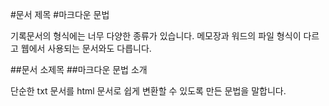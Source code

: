 #문서 제목
#마크다운 문법

기록문서의 형식에는 너무 다양한 종류가 있습니다.
메모장과 워드의 파일 형식이 다르고 웹에서 사용되는 문서와도 다릅니다. 

##문서 소제목
##마크다운 문법 소개

단순한 txt 문서를 html 문서로 쉽게 변환할 수 있도록 만든 문법을 말합니다.

